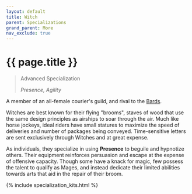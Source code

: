 ```yaml
---
layout: default
title: Witch
parent: Specializations
grand_parent: More
nav_exclude: true
---
```


# {{ page.title }}

> Advanced Specialization
>
> _Presence, Agility_

A member of an all-female courier's guild, and rival to the [Bards](bard.html).

Witches are best known for their flying "brooms", staves of wood that use the same design principles as airships to soar through the air. Much like horse jockeys, ideal riders have small statures to maximize the speed of deliveries and number of packages being conveyed. Time-sensitive letters are sent exclusively through Witches and at great expense.

As individuals, they specialize in using **<span style="color: {{ site.mage_color }}">Presence</span>** to beguile and hypnotize others. Their equipment reinforces persuasion and escape at the expense of offensive capacity. Though some have a knack for magic, few possess the talent to qualify as Mages, and instead dedicate their limited abilities towards arts that aid in the repair of their broom.

{% include specialization_kits.html %}
